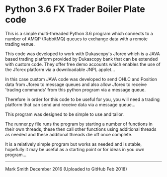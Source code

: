 # Python 3.6 FX Trader Boiler Plate code

This is a simple multi-threaded Python 3.6 program which connects to a number of AMQP (RabbitMQ) queues to exchange data with a remote trading venue. 

This code was developed to work with Dukascopy's Jforex which is a JAVA based trading platform provided by Dukascopy bank that can be extended with custom code. They offer free demo accounts which enables the use of the Jforex platform via a downloadable JNPL applet...

In this case custom JAVA code was developed to send OHLC and Position data from Jforex to message queues and also allow Jforex to receive 'trading commands' from this python program via a message queue.

Therefore in order for this code to be useful for you, you will need a trading platform that can send and receive data via a message queue...

This program was designed to be simple to use and tailor. 

The runner.py file runs the program by starting a number of functions in their own threads, these then call other functions using additional threads as needed and these additonal threads die off once complete.

It is a relatively simple program but works as needed and is stable, hopefully it may be useful as a starting point or for ideas in you own program...

------------------------------------------------------
Mark Smith December 2016 (Uploaded to GitHub Feb 2018)






